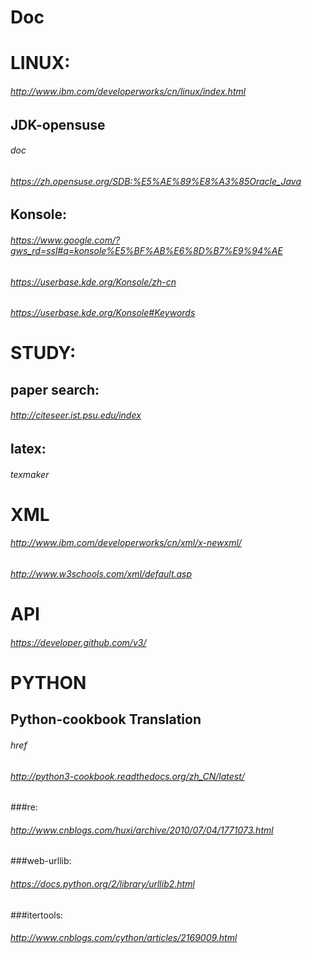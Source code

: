 # Doc
LINUX:
========
###### http://www.ibm.com/developerworks/cn/linux/index.html

JDK-opensuse
-----------------
######  doc
######  https://zh.opensuse.org/SDB:%E5%AE%89%E8%A3%85Oracle_Java

Konsole:
------------------
######  https://www.google.com/?gws_rd=ssl#q=konsole%E5%BF%AB%E6%8D%B7%E9%94%AE
######  https://userbase.kde.org/Konsole/zh-cn   
######  https://userbase.kde.org/Konsole#Keywords

STUDY:
==============
paper search:
-----------------
######  http://citeseer.ist.psu.edu/index

latex:
-----------------
######  texmaker

XML
=============
######  http://www.ibm.com/developerworks/cn/xml/x-newxml/
######  http://www.w3schools.com/xml/default.asp

API
======
######  https://developer.github.com/v3/

PYTHON
==================

Python-cookbook Translation
-----------------
######  href
######  http://python3-cookbook.readthedocs.org/zh_CN/latest/

###re:
######  http://www.cnblogs.com/huxi/archive/2010/07/04/1771073.html
###web-urllib:
######  https://docs.python.org/2/library/urllib2.html
###itertools:
######  http://www.cnblogs.com/cython/articles/2169009.html
